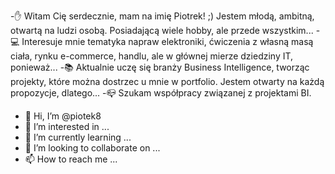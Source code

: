 -✋ Witam Cię serdecznie, mam na imię Piotrek! ;) Jestem młodą, ambitną, otwartą na ludzi osobą. Posiadającą wiele hobby, ale przede wszystkim...
-💻 Interesuje mnie tematyka napraw elektroniki, ćwiczenia z własną masą ciała, rynku e-commerce, handlu, ale w głównej mierze dziedziny IT, ponieważ...
-📚 Aktualnie uczę się branży Business Intelligence, tworząc projekty, które można dostrzec u mnie w portfolio. Jestem otwarty na każdą propozycje, dlatego...
-📪 Szukam współpracy związanej z projektami BI.


- 👋 Hi, I’m @piotek8
- 👀 I’m interested in ...
- 🌱 I’m currently learning ...
- 💞️ I’m looking to collaborate on ...
- 📫 How to reach me ...

<!---
piotek8/piotek8 is a ✨ special ✨ repository because its `README.md` (this file) appears on your GitHub profile.
You can click the Preview link to take a look at your changes.
--->
